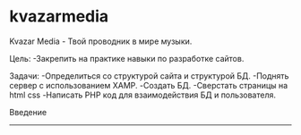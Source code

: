 # kvazarmedia
Kvazar Media - Твой проводник в мире музыки.

Цель:
-Закрепить на практике навыки по разработке сайтов.

Задачи:
-Определиться со структурой сайта и структурой БД.
-Поднять сервер с использованием XAMP.
-Создать БД.
-Сверстать страницы на html css
-Написать PHP код для взаимодействия БД и пользователя.

Введение
***
